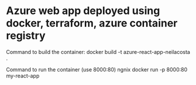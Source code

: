 # Azure web app deployed using docker, terraform, azure container registry

Command to build the container:
 docker build -t azure-react-app-neilacosta .

Command to run the container (use 8000:80) ngnix
 docker run -p 8000:80 my-react-app

